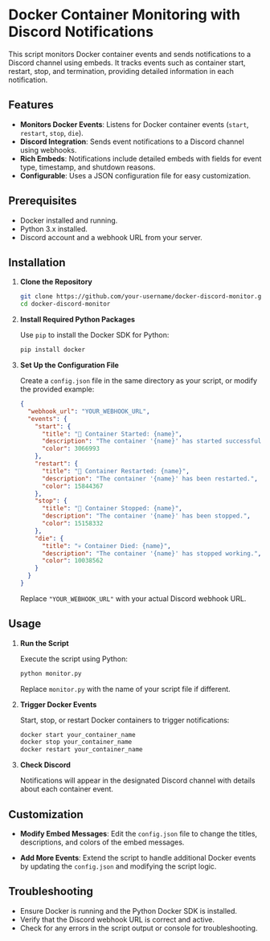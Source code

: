 
# Docker Container Monitoring with Discord Notifications

This script monitors Docker container events and sends notifications to a Discord channel using embeds. It tracks events such as container start, restart, stop, and termination, providing detailed information in each notification.

## Features

- **Monitors Docker Events**: Listens for Docker container events (`start`, `restart`, `stop`, `die`).
- **Discord Integration**: Sends event notifications to a Discord channel using webhooks.
- **Rich Embeds**: Notifications include detailed embeds with fields for event type, timestamp, and shutdown reasons.
- **Configurable**: Uses a JSON configuration file for easy customization.

## Prerequisites

- Docker installed and running.
- Python 3.x installed.
- Discord account and a webhook URL from your server.

## Installation

1. **Clone the Repository**

   ```bash
   git clone https://github.com/your-username/docker-discord-monitor.git
   cd docker-discord-monitor
   ```

2. **Install Required Python Packages**

   Use `pip` to install the Docker SDK for Python:

   ```bash
   pip install docker
   ```

3. **Set Up the Configuration File**

   Create a `config.json` file in the same directory as your script, or modify the provided example:

   ```json
   {
     "webhook_url": "YOUR_WEBHOOK_URL",
     "events": {
       "start": {
         "title": "🚀 Container Started: {name}",
         "description": "The container '{name}' has started successfully.",
         "color": 3066993
       },
       "restart": {
         "title": "🔄 Container Restarted: {name}",
         "description": "The container '{name}' has been restarted.",
         "color": 15844367
       },
       "stop": {
         "title": "🛑 Container Stopped: {name}",
         "description": "The container '{name}' has been stopped.",
         "color": 15158332
       },
       "die": {
         "title": "💀 Container Died: {name}",
         "description": "The container '{name}' has stopped working.",
         "color": 10038562
       }
     }
   }
   ```

   Replace `"YOUR_WEBHOOK_URL"` with your actual Discord webhook URL.

## Usage

1. **Run the Script**

   Execute the script using Python:

   ```bash
   python monitor.py
   ```

   Replace `monitor.py` with the name of your script file if different.

2. **Trigger Docker Events**

   Start, stop, or restart Docker containers to trigger notifications:

   ```bash
   docker start your_container_name
   docker stop your_container_name
   docker restart your_container_name
   ```

3. **Check Discord**

   Notifications will appear in the designated Discord channel with details about each container event.

## Customization

- **Modify Embed Messages**: Edit the `config.json` file to change the titles, descriptions, and colors of the embed messages.

- **Add More Events**: Extend the script to handle additional Docker events by updating the `config.json` and modifying the script logic.

## Troubleshooting

- Ensure Docker is running and the Python Docker SDK is installed.
- Verify that the Discord webhook URL is correct and active.
- Check for any errors in the script output or console for troubleshooting.
